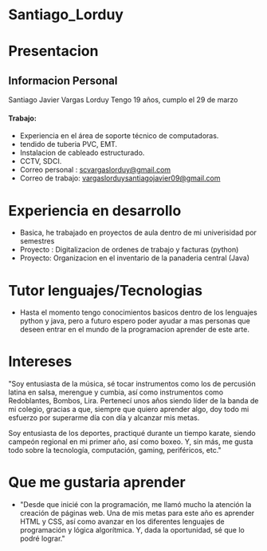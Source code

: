# Santiago_Lorduy
# **Presentacion**
## Informacion Personal
Santiago Javier Vargas Lorduy
Tengo 19 años, cumplo el 29 de marzo 
#### Trabajo: 
- Experiencia en el área de soporte técnico de computadoras.
- tendido de tuberia PVC, EMT.
- Instalacion de cableado estructurado.
- CCTV, SDCI.
- Correo personal : scvargaslorduy@gmail.com
- Correo de trabajo: vargaslorduysantiagojavier09@gmail.com

# Experiencia en desarrollo

- Basica, he trabajado en proyectos de aula dentro de mi univerisidad por semestres 
- Proyecto : Digitalizacion de ordenes de trabajo y facturas (python)
- Proyecto: Organizacion en el inventario de la panaderia central (Java)

# Tutor lenguajes/Tecnologias
- Hasta el momento tengo conocimientos basicos dentro de los lenguajes python y java, pero a futuro espero poder ayudar a mas personas
que deseen entrar en el mundo de la programacion aprender de este arte.

# Intereses

"Soy entusiasta de la música, sé tocar instrumentos como los de percusión latina en salsa, merengue y cumbia, así como instrumentos como Redoblantes, Bombos, Lira. Pertenecí unos años siendo líder de la banda de mi colegio, gracias a que, siempre que quiero aprender algo, doy todo mi esfuerzo por superarme día con día y alcanzar mis metas.

Soy entusiasta de los deportes, practiqué durante un tiempo karate, siendo campeón regional en mi primer año, así como boxeo. Y, sin más, me gusta todo sobre la tecnología, computación, gaming, periféricos, etc."



# Que me gustaria aprender
-  "Desde que inicié con la programación, me llamó mucho la atención la creación de páginas web. Una de mis metas para este año es aprender HTML y CSS, así como avanzar en los diferentes lenguajes de programación y lógica algorítmica. Y, dada la oportunidad, sé que lo podré lograr."


